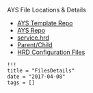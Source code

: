 AYS File Locations & Details

- [AYS Template Repo](AYS-template-repo.md)
- [AYS Repo](AYS-repo.md)
- [service.hrd](service.hrd.md)
- [Parent/Child](Parent-Child.md)
- [HRD Configuration Files](HRD.md)

```
!!!
title = "FilesDetails"
date = "2017-04-08"
tags = []
```
